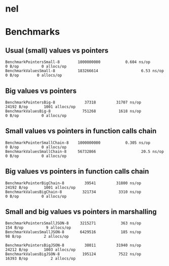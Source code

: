 # nel

# Benchmarks

## Usual (small) values vs pointers

```
BenchmarkPointersSmall-8       	1000000000	         0.604 ns/op	       0 B/op	       0 allocs/op
BenchmarkValuesSmall-8         	183266614			        6.53 ns/op		     0 B/op	       0 allocs/op
```

## Big values vs pointers

```
BenchmarkPointersBig-8         	   37318	     31707 ns/op	   24192 B/op	    1001 allocs/op
BenchmarkValuesBig-8           	  751268	      1618 ns/op	       0 B/op	       0 allocs/op
```

## Small values vs pointers in function calls chain

```
BenchmarkPointerSmallChain-8   	1000000000	         0.305 ns/op	       0 B/op	       0 allocs/op
BenchmarkValuesSmallChain-8    	56732866			        20.5 ns/op	       0 B/op	       0 allocs/op
```

## Big values vs pointers in function calls chain

```
BenchmarkPointerBigChain-8     	   39541	     31800 ns/op	   24192 B/op	    1001 allocs/op
BenchmarkValuesBigChain-8      	  321734	      3310 ns/op	       0 B/op	       0 allocs/op
```

## Small and big values vs pointers in marshalling

```
BenchmarkPointersSmallJSON-8   	 3215271	       363 ns/op	     154 B/op	       9 allocs/op
BenchmarkValuesSmallJSON-8     	 6429516	       185 ns/op	      98 B/op	       2 allocs/op

BenchmarkPointersBigJSON-8     	   38011	     31940 ns/op	   24212 B/op	    1003 allocs/op
BenchmarkValuesBigJSON-8       	  195124	      7522 ns/op	   16393 B/op	       2 allocs/op
```
